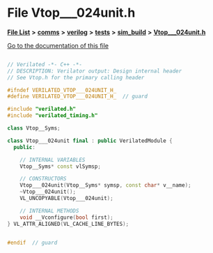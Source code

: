 

# File Vtop\_\_\_024unit.h

[**File List**](files.md) **>** [**comms**](dir_15e9a61cbc095141a3f886f43eb6818f.md) **>** [**verilog**](dir_549b42112f6dc36cf8af5f13bada3f17.md) **>** [**tests**](dir_359bc3875cb3adaee3d3f269dbe0d6e4.md) **>** [**sim\_build**](dir_816ed350c72cf5de8127e0b7e8b74e54.md) **>** [**Vtop\_\_\_024unit.h**](Vtop______024unit_8h.md)

[Go to the documentation of this file](Vtop______024unit_8h.md)

```C++

// Verilated -*- C++ -*-
// DESCRIPTION: Verilator output: Design internal header
// See Vtop.h for the primary calling header

#ifndef VERILATED_VTOP___024UNIT_H_
#define VERILATED_VTOP___024UNIT_H_  // guard

#include "verilated.h"
#include "verilated_timing.h"

class Vtop__Syms;

class Vtop___024unit final : public VerilatedModule {
  public:

    // INTERNAL VARIABLES
    Vtop__Syms* const vlSymsp;

    // CONSTRUCTORS
    Vtop___024unit(Vtop__Syms* symsp, const char* v__name);
    ~Vtop___024unit();
    VL_UNCOPYABLE(Vtop___024unit);

    // INTERNAL METHODS
    void __Vconfigure(bool first);
} VL_ATTR_ALIGNED(VL_CACHE_LINE_BYTES);


#endif  // guard

```


